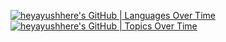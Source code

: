 [![heyayushhere's GitHub | Languages Over Time](https://stats.quine.sh/heyayushhere/languages-over-time?theme=dark)](https://quine.sh?utm_source=widgets&utm_campaign=heyayushhere)
[![heyayushhere's GitHub | Topics Over Time](https://stats.quine.sh/heyayushhere/topics-over-time?theme=dark)](https://quine.sh?utm_source=widgets&utm_campaign=heyayushhere)
